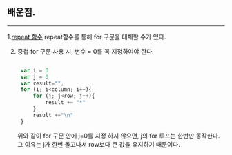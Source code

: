 ## 배운점.
---------------------------------
1.[repeat 함수](https://developer.mozilla.org/en-US/docs/Web/JavaScript/Reference/Global_Objects/String/repeat)
 repeat함수를 통해 for 구문을 대체할 수가 있다.

2. 중첩 for 구문 사용 시, 변수 = 0를 꼭 지정하여야 한다.
   ```javascript

    var i = 0
    var j = 0
    var result="";
    for (i; i<column; i++){
        for (j; j<row; j++){
            result += "*"
        }
        result +="\n"
    }

    ```
    위와 같이 for 구문 안에 j=0를 지정 하지 않으면, j의 for 루프는 한번만 동작한다. 그 이유는 j가 한번 돌고나서 row보다 큰 값을 유지하기 때문이다.